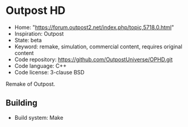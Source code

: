 # Outpost HD

- Home: "https://forum.outpost2.net/index.php/topic,5718.0.html"
- Inspiration: Outpost
- State: beta
- Keyword: remake, simulation, commercial content, requires original content
- Code repository: https://github.com/OutpostUniverse/OPHD.git
- Code language: C++
- Code license: 3-clause BSD

Remake of Outpost.

## Building

- Build system: Make
